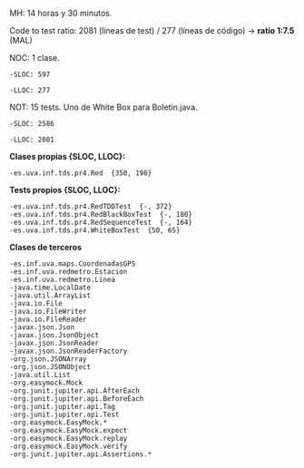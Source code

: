 MH: 14 horas y 30 minutos. 

Code to test ratio: 2081 (líneas de test) / 277 (líneas de código) -> **ratio 1:7.5** (MAL)   

NOC: 1 clase.

    -SLOC: 597   

    -LLOC: 277   


NOT: 15 tests. Uno de White Box para Boletin.java.

    -SLOC: 2586   

    -LLOC: 2081   

**Clases propias {SLOC, LLOC}:**  

    -es.uva.inf.tds.pr4.Red  {350, 198}   
    
**Tests propios {SLOC, LLOC}:**  

    -es.uva.inf.tds.pr4.RedTDDTest  {-, 372}   
    -es.uva.inf.tds.pr4.RedBlackBoxTest  {-, 180}   
    -es.uva.inf.tds.pr4.RedSequenceTest  {-, 164}   
    -es.uva.inf.tds.pr4.WhiteBoxTest  {50, 65}   
    
    
**Clases de terceros**  

    -es.inf.uva.maps.CoordenadasGPS   
    -es.inf.uva.redmetro.Estacion   
    -es.inf.uva.redmetro.Linea   
    -java.time.LocalDate   
    -java.util.ArrayList   
    -java.io.File   
    -java.io.FileWriter   
    -java.io.FileReader   
    -javax.json.Json   
    -javax.json.JsonObject   
    -javax.json.JsonReader   
    -javax.json.JsonReaderFactory   
    -org.json.JSONArray   
    -org.json.JSONObject   
    -java.util.List  
    -org.easymock.Mock   
    -org.junit.jupiter.api.AfterEach   
    -org.junit.jupiter.api.BeforeEach   
    -org.junit.jupiter.api.Tag   
    -org.junit.jupiter.api.Test   
    -org.easymock.EasyMock.*   
    -org.easymock.EasyMock.expect   
    -org.easymock.EasyMock.replay   
    -org.easymock.EasyMock.verify   
    -org.junit.jupiter.api.Assertions.*  
    
